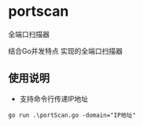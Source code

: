 # portscan
全端口扫描器

结合Go并发特点 实现的全端口扫描器

## 使用说明
* 支持命令行传递IP地址
```
go run .\portScan.go -domain="IP地址"
```
